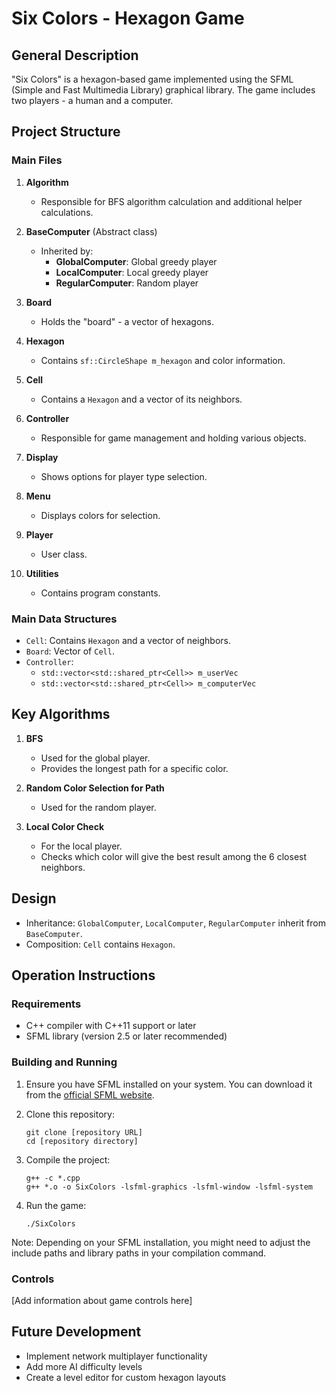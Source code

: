 # Six Colors - Hexagon Game

## General Description

"Six Colors" is a hexagon-based game implemented using the SFML (Simple and Fast Multimedia Library) graphical library. The game includes two players - a human and a computer.

## Project Structure

### Main Files

1. **Algorithm**
   - Responsible for BFS algorithm calculation and additional helper calculations.

2. **BaseComputer** (Abstract class)
   - Inherited by:
     - **GlobalComputer**: Global greedy player
     - **LocalComputer**: Local greedy player
     - **RegularComputer**: Random player

3. **Board**
   - Holds the "board" - a vector of hexagons.

4. **Hexagon**
   - Contains `sf::CircleShape m_hexagon` and color information.

5. **Cell**
   - Contains a `Hexagon` and a vector of its neighbors.

6. **Controller**
   - Responsible for game management and holding various objects.

7. **Display**
   - Shows options for player type selection.

8. **Menu**
   - Displays colors for selection.

9. **Player**
   - User class.

10. **Utilities**
    - Contains program constants.

### Main Data Structures

- `Cell`: Contains `Hexagon` and a vector of neighbors.
- `Board`: Vector of `Cell`.
- `Controller`: 
  - `std::vector<std::shared_ptr<Cell>> m_userVec`
  - `std::vector<std::shared_ptr<Cell>> m_computerVec`

## Key Algorithms

1. **BFS**
   - Used for the global player.
   - Provides the longest path for a specific color.

2. **Random Color Selection for Path**
   - Used for the random player.

3. **Local Color Check**
   - For the local player.
   - Checks which color will give the best result among the 6 closest neighbors.

## Design

- Inheritance: `GlobalComputer`, `LocalComputer`, `RegularComputer` inherit from `BaseComputer`.
- Composition: `Cell` contains `Hexagon`.

## Operation Instructions

### Requirements

- C++ compiler with C++11 support or later
- SFML library (version 2.5 or later recommended)

### Building and Running

1. Ensure you have SFML installed on your system. You can download it from the [official SFML website](https://www.sfml-dev.org/download.php).

2. Clone this repository:
   ```
   git clone [repository URL]
   cd [repository directory]
   ```

3. Compile the project:
   ```
   g++ -c *.cpp
   g++ *.o -o SixColors -lsfml-graphics -lsfml-window -lsfml-system
   ```

4. Run the game:
   ```
   ./SixColors
   ```

Note: Depending on your SFML installation, you might need to adjust the include paths and library paths in your compilation command.

### Controls

[Add information about game controls here]

## Future Development

- Implement network multiplayer functionality
- Add more AI difficulty levels
- Create a level editor for custom hexagon layouts
